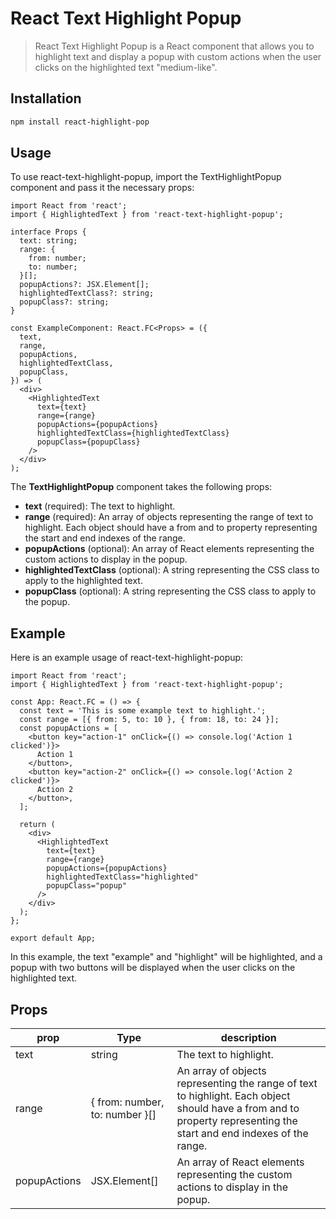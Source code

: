 # React Text Highlight Popup

> React Text Highlight Popup is a React component that allows you to highlight text and display a popup with custom actions when the user clicks on the highlighted text "medium-like".


## Installation

```bash
npm install react-highlight-pop
```

## Usage

To use react-text-highlight-popup, import the TextHighlightPopup component and pass it the necessary props:

```tsx
import React from 'react';
import { HighlightedText } from 'react-text-highlight-popup';

interface Props {
  text: string;
  range: {
    from: number;
    to: number;
  }[];
  popupActions?: JSX.Element[];
  highlightedTextClass?: string;
  popupClass?: string;
}

const ExampleComponent: React.FC<Props> = ({
  text,
  range,
  popupActions,
  highlightedTextClass,
  popupClass,
}) => (
  <div>
    <HighlightedText
      text={text}
      range={range}
      popupActions={popupActions}
      highlightedTextClass={highlightedTextClass}
      popupClass={popupClass}
    />
  </div>
);
```
The  **TextHighlightPopup**  component takes the following props:
  -  **text**  (required): The text to highlight.
  - **range** (required): An array of objects representing the range of text to highlight. Each object should have a from and to property representing the start and end indexes of the range.
  - **popupActions** (optional): An array of React elements representing the custom actions to display in the popup.
  - **highlightedTextClass** (optional): A string representing the CSS class to apply to the highlighted text.
  - **popupClass** (optional): A string representing the CSS class to apply to the popup.
  
## Example

Here is an example usage of react-text-highlight-popup: 

```tsx
import React from 'react';
import { HighlightedText } from 'react-text-highlight-popup';

const App: React.FC = () => {
  const text = 'This is some example text to highlight.';
  const range = [{ from: 5, to: 10 }, { from: 18, to: 24 }];
  const popupActions = [
    <button key="action-1" onClick={() => console.log('Action 1 clicked')}>
      Action 1
    </button>,
    <button key="action-2" onClick={() => console.log('Action 2 clicked')}>
      Action 2
    </button>,
  ];

  return (
    <div>
      <HighlightedText
        text={text}
        range={range}
        popupActions={popupActions}
        highlightedTextClass="highlighted"
        popupClass="popup"
      />
    </div>
  );
};

export default App;
```
In this example, the text "example" and "highlight" will be highlighted, and a popup with two buttons will be displayed when the user clicks on the highlighted text.
  
  
## Props
prop|Type|description
---|---|---
text|string| The text to highlight.
range|{ from: number, to: number }[]| An array of objects representing the range of text to highlight. Each object should have a from and to property representing the start and end indexes of the range.
popupActions|JSX.Element[]| An array of React elements representing the custom actions to display in the popup.
